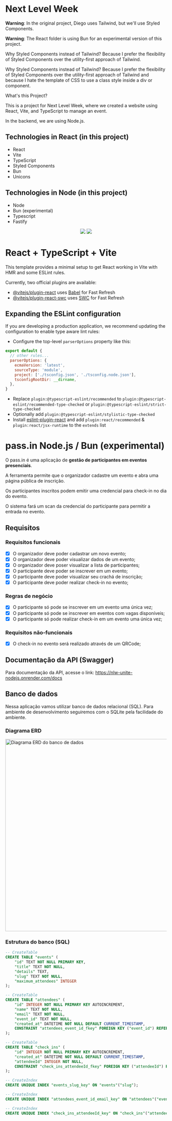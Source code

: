 # Next Level Week

**Warning**: In the original project, Diego uses Tailwind, but we'll use Styled Components.

**Warning**: The React folder is using Bun for an experimental version of this project.

Why Styled Components instead of Tailwind? Because I prefer the flexibility of Styled Components over the utility-first approach of Tailwind.

Why Styled Components instead of Tailwind? Because I prefer the flexibility of Styled Components over the utility-first approach of Tailwind and
because I hate the template of CSS to use a class style inside a div or component.

What's this Project?

This is a project for Next Level Week, where we created a website using React, Vite, and TypeScript to manage an event.

In the backend, we are using Node.js.

## Technologies in React (in this project)
- React
- Vite
- TypeScript
- Styled Components
- Bun
- Unicons

## Technologies in Node (in this project)
- Node
- Bun (experimental)
- Typescript
- Fastify

<p align="center">
  <img src="https://github.com/Yagasaki7K/website-nlwunite/assets/23272064/f1d68ca4-749a-4c44-b76a-3aad2691d8c5"/>
  <img src="https://github.com/Yagasaki7K/website-nlwunite/assets/23272064/f2a77dbc-1046-4ce6-b853-9c055e105056"/>
</p>

# React + TypeScript + Vite

This template provides a minimal setup to get React working in Vite with HMR and some ESLint rules.

Currently, two official plugins are available:

- [@vitejs/plugin-react](https://github.com/vitejs/vite-plugin-react/blob/main/packages/plugin-react/README.md) uses [Babel](https://babeljs.io/) for Fast Refresh
- [@vitejs/plugin-react-swc](https://github.com/vitejs/vite-plugin-react-swc) uses [SWC](https://swc.rs/) for Fast Refresh

## Expanding the ESLint configuration

If you are developing a production application, we recommend updating the configuration to enable type aware lint rules:

- Configure the top-level `parserOptions` property like this:

```js
export default {
  // other rules...
  parserOptions: {
    ecmaVersion: 'latest',
    sourceType: 'module',
    project: ['./tsconfig.json', './tsconfig.node.json'],
    tsconfigRootDir: __dirname,
  },
}
```

- Replace `plugin:@typescript-eslint/recommended` to `plugin:@typescript-eslint/recommended-type-checked` or `plugin:@typescript-eslint/strict-type-checked`
- Optionally add `plugin:@typescript-eslint/stylistic-type-checked`
- Install [eslint-plugin-react](https://github.com/jsx-eslint/eslint-plugin-react) and add `plugin:react/recommended` & `plugin:react/jsx-runtime` to the `extends` list

# pass.in Node.js / Bun (experimental)

O pass.in é uma aplicação de **gestão de participantes em eventos presenciais**. 

A ferramenta permite que o organizador cadastre um evento e abra uma página pública de inscrição.

Os participantes inscritos podem emitir uma credencial para check-in no dia do evento.

O sistema fará um scan da credencial do participante para permitir a entrada no evento.

## Requisitos

### Requisitos funcionais

- [x] O organizador deve poder cadastrar um novo evento;
- [x] O organizador deve poder visualizar dados de um evento;
- [x] O organizador deve poser visualizar a lista de participantes; 
- [x] O participante deve poder se inscrever em um evento;
- [x] O participante deve poder visualizar seu crachá de inscrição;
- [x] O participante deve poder realizar check-in no evento;

### Regras de negócio

- [x] O participante só pode se inscrever em um evento uma única vez;
- [x] O participante só pode se inscrever em eventos com vagas disponíveis;
- [x] O participante só pode realizar check-in em um evento uma única vez;

### Requisitos não-funcionais

- [x] O check-in no evento será realizado através de um QRCode;

## Documentação da API (Swagger)

Para documentação da API, acesse o link: https://nlw-unite-nodejs.onrender.com/docs

## Banco de dados

Nessa aplicação vamos utilizar banco de dados relacional (SQL). Para ambiente de desenvolvimento seguiremos com o SQLite pela facilidade do ambiente.

### Diagrama ERD

<img src=".github/erd.svg" width="600" alt="Diagrama ERD do banco de dados" />

### Estrutura do banco (SQL)

```sql
-- CreateTable
CREATE TABLE "events" (
    "id" TEXT NOT NULL PRIMARY KEY,
    "title" TEXT NOT NULL,
    "details" TEXT,
    "slug" TEXT NOT NULL,
    "maximum_attendees" INTEGER
);

-- CreateTable
CREATE TABLE "attendees" (
    "id" INTEGER NOT NULL PRIMARY KEY AUTOINCREMENT,
    "name" TEXT NOT NULL,
    "email" TEXT NOT NULL,
    "event_id" TEXT NOT NULL,
    "created_at" DATETIME NOT NULL DEFAULT CURRENT_TIMESTAMP,
    CONSTRAINT "attendees_event_id_fkey" FOREIGN KEY ("event_id") REFERENCES "events" ("id") ON DELETE RESTRICT ON UPDATE CASCADE
);

-- CreateTable
CREATE TABLE "check_ins" (
    "id" INTEGER NOT NULL PRIMARY KEY AUTOINCREMENT,
    "created_at" DATETIME NOT NULL DEFAULT CURRENT_TIMESTAMP,
    "attendeeId" INTEGER NOT NULL,
    CONSTRAINT "check_ins_attendeeId_fkey" FOREIGN KEY ("attendeeId") REFERENCES "attendees" ("id") ON DELETE RESTRICT ON UPDATE CASCADE
);

-- CreateIndex
CREATE UNIQUE INDEX "events_slug_key" ON "events"("slug");

-- CreateIndex
CREATE UNIQUE INDEX "attendees_event_id_email_key" ON "attendees"("event_id", "email");

-- CreateIndex
CREATE UNIQUE INDEX "check_ins_attendeeId_key" ON "check_ins"("attendeeId");
```